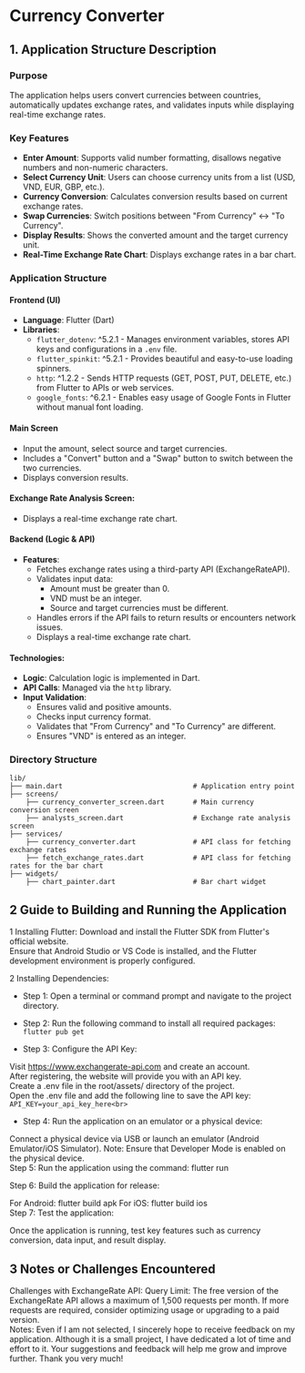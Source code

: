 # Currency Converter

## 1. Application Structure Description

### Purpose
The application helps users convert currencies between countries, automatically updates exchange rates, and validates inputs while displaying real-time exchange rates.

### Key Features
- **Enter Amount**: Supports valid number formatting, disallows negative numbers and non-numeric characters.  
- **Select Currency Unit**: Users can choose currency units from a list (USD, VND, EUR, GBP, etc.).  
- **Currency Conversion**: Calculates conversion results based on current exchange rates.  
- **Swap Currencies**: Switch positions between "From Currency" ↔ "To Currency".  
- **Display Results**: Shows the converted amount and the target currency unit.  
- **Real-Time Exchange Rate Chart**: Displays exchange rates in a bar chart.

### Application Structure

#### Frontend (UI)
- **Language**: Flutter (Dart)  
- **Libraries**:  
  - `flutter_dotenv`: ^5.2.1 - Manages environment variables, stores API keys and configurations in a `.env` file.  
  - `flutter_spinkit`: ^5.2.1 - Provides beautiful and easy-to-use loading spinners.  
  - `http`: ^1.2.2 - Sends HTTP requests (GET, POST, PUT, DELETE, etc.) from Flutter to APIs or web services.  
  - `google_fonts`: ^6.2.1 - Enables easy usage of Google Fonts in Flutter without manual font loading.  

#### Main Screen
- Input the amount, select source and target currencies.  
- Includes a "Convert" button and a "Swap" button to switch between the two currencies.  
- Displays conversion results.  
#### Exchange Rate Analysis Screen:  
- Displays a real-time exchange rate chart.  
#### Backend (Logic & API)

- **Features**:  
  - Fetches exchange rates using a third-party API (ExchangeRateAPI).  
  - Validates input data:  
    - Amount must be greater than 0.  
    - VND must be an integer.  
    - Source and target currencies must be different.  
  - Handles errors if the API fails to return results or encounters network issues.  
  - Displays a real-time exchange rate chart. 

#### Technologies:
- **Logic**: Calculation logic is implemented in Dart.  
- **API Calls**: Managed via the `http` library.  
- **Input Validation**:  
  - Ensures valid and positive amounts.  
  - Checks input currency format.  
  - Validates that "From Currency" and "To Currency" are different.  
  - Ensures "VND" is entered as an integer.  

### Directory Structure
```plaintext
lib/  
├── main.dart                                # Application entry point  
├── screens/  
    ├── currency_converter_screen.dart       # Main currency conversion screen  
    ├── analysts_screen.dart                 # Exchange rate analysis screen  
├── services/  
    ├── currency_converter.dart              # API class for fetching exchange rates  
    ├── fetch_exchange_rates.dart            # API class for fetching rates for the bar chart  
├── widgets/  
    ├── chart_painter.dart                   # Bar chart widget  

```
## 2 Guide to Building and Running the Application
1 Installing Flutter:
Download and install the Flutter SDK from Flutter's official website.<br> Ensure that Android Studio or VS Code is installed, and the Flutter development environment is properly configured.<br>

2 Installing Dependencies: <br>
- Step 1: Open a terminal or command prompt and navigate to the project directory.<br>

- Step 2: Run the following command to install all required packages:
```flutter pub get```<br>

- Step 3: Configure the API Key:

Visit https://www.exchangerate-api.com and create an account.<br>
After registering, the website will provide you with an API key.<br>
Create a .env file in the root/assets/ directory of the project.<br>
Open the .env file and add the following line to save the API key:
```API_KEY=your_api_key_here<br>```
- Step 4: Run the application on an emulator or a physical device:

Connect a physical device via USB or launch an emulator (Android Emulator/iOS Simulator).
Note: Ensure that Developer Mode is enabled on the physical device.<br>
Step 5: Run the application using the command:
flutter run<br>

Step 6: Build the application for release:

For Android: flutter build apk
For iOS: flutter build ios<br>
Step 7: Test the application:

Once the application is running, test key features such as currency conversion, data input, and result display.<br>
## 3 Notes or Challenges Encountered
Challenges with ExchangeRate API:
Query Limit: The free version of the ExchangeRate API allows a maximum of 1,500 requests per month. If more requests are required, consider optimizing usage or upgrading to a paid version.<br>
Notes:
Even if I am not selected, I sincerely hope to receive feedback on my application. Although it is a small project, I have dedicated a lot of time and effort to it. Your suggestions and feedback will help me grow and improve further. Thank you very much!<br>
